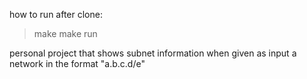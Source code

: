 how to run after clone:

> make
> make run

personal project that shows subnet information when given as input a network in the format "a.b.c.d/e"
